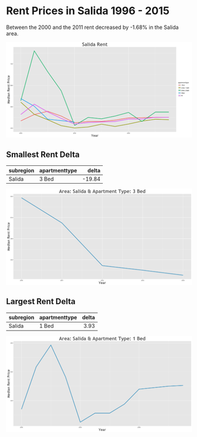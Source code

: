Rent Prices in Salida 1996 - 2015
================

Between the 2000 and the 2011 rent decreased by -1.68% in the Salida area.

![](../images/salida.png)

Smallest Rent Delta
-------------------

| subregion | apartmenttype |   delta|
|:----------|:--------------|-------:|
| Salida    | 3 Bed         |  -19.84|

![](../images/smallRentDelta/salida.png)

Largest Rent Delta
------------------

| subregion | apartmenttype |  delta|
|:----------|:--------------|------:|
| Salida    | 1 Bed         |   3.93|

![](../images/largeRentDelta/salida.png)
